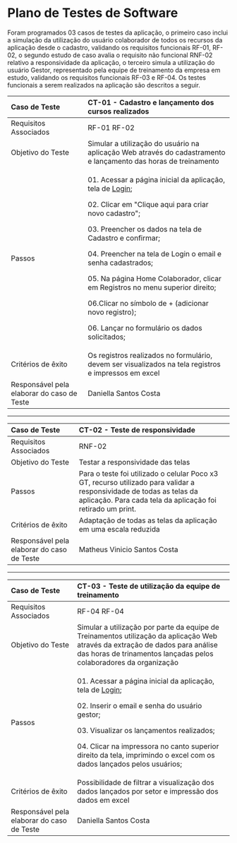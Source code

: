 # Plano de Testes de Software

Foram programados 03 casos de testes da aplicação, o primeiro caso inclui a simulação da utilização do usuário colaborador de todos os recursos da aplicação desde o cadastro, validando os requisitos funcionais RF-01, RF-02, o segundo estudo de caso avalia o requisito não funcional RNF-02 relativo a responsividade da aplicação, o terceiro simula a utilização do usuário Gestor, representado pela equipe de treinamento da empresa em estudo, validando os requisitos funcionais RF-03 e RF-04. 
Os testes funcionais a serem realizados na aplicação são descritos a seguir.

|Caso de Teste    | CT-01 - Cadastro e lançamento dos cursos realizados |
|:---|:---| 
| Requisitos Associados | RF-01 RF-02 |
| Objetivo do Teste | Simular a utilização do usuário na aplicação Web através do cadastramento e lançamento das horas de treinamento |
| Passos | <p>01. Acessar a página inicial da aplicação, tela de [Login](https://icei-puc-minas-pmv-ads.github.io/pmv-ads-2023-2-e1-proj-web-t7-controle-de-horas-de-treinamento/codigo-fonte/area-nao-logada/login/login.html);</p> <p>02. Clicar em "Clique aqui para criar novo cadastro";</p> <p>03. Preencher os dados na tela de Cadastro e confirmar;</p> <p>04. Preencher na tela de Login o email e senha cadastrados;</p> <p>05. Na página Home Colaborador, clicar em Registros no menu superior direito;</p> <p>06.Clicar no símbolo de + (adicionar novo registro);</p> <p>06. Lançar no formulário os dados solicitados;</p>  
| Critérios de êxito | Os registros realizados no formulário, devem ser visualizados na tela registros e impressos em excel |
| Responsável pela elaborar do caso de Teste | Daniella Santos Costa |
---------------------------------------------------------------------------------------------------------------------
|Caso de Teste    | CT-02 - Teste de responsividade |
|:---|:---|
| Requisitos Associados | RNF-02 |
| Objetivo do Teste | Testar a responsividade das telas |
| Passos | Para o teste foi utilizado o celular Poco x3 GT, recurso utilizado para validar a responsividade de todas as telas da aplicação. Para cada tela da aplicação foi retirado um print.
| Critérios de êxito | Adaptação de todas as telas da aplicação em uma escala reduzida  |
| Responsável pela elaborar do caso de Teste | Matheus Vinicio Santos Costa |
---------------------------------------------------------------------------------------------------------------------
|Caso de Teste    | CT-03 - Teste de utilização da equipe de treinamento |
|:---|:---|
| Requisitos Associados | RF-04 RF-04 |
| Objetivo do Teste | Simular a utilização por parte da equipe de Treinamentos utilização da aplicação Web através da extração de dados para análise das horas de trinamentos lançadas pelos colaboradores da organização |
| Passos | <p>01. Acessar a página inicial da aplicação, tela de [Login](https://icei-puc-minas-pmv-ads.github.io/pmv-ads-2023-2-e1-proj-web-t7-controle-de-horas-de-treinamento/codigo-fonte/area-nao-logada/login/login.html);</p> <p>02. Inserir o email e senha do usuário gestor;</p> <p>03. Visualizar os lançamentos realizados;</p> <p>04. Clicar na impressora no canto superior direito da tela, imprimindo o excel com os dados lançados pelos usuários;</p>
| Critérios de êxito | Possibilidade de filtrar a visualização dos dados lançados por setor e impressão dos dados em excel  |
| Responsável pela elaborar do caso de Teste | Daniella Santos Costa |
